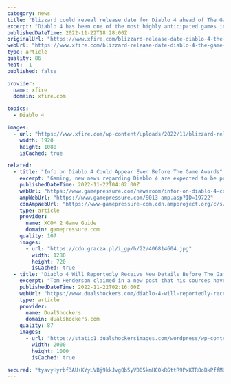 ```yaml
---
category: news
title: "Blizzard could reveal release date for Diablo 4 ahead of The Game Awards"
excerpt: "Diablo 4 has been one of the most highly anticipated games in recent years. The release of the microtransaction-laden Diablo Immortal earlier this year only made the hunger for the latest installment ..."
publishedDateTime: 2022-11-22T18:28:00Z
originalUrl: "https://www.xfire.com/blizzard-release-date-diablo-4-the-game-awards/"
webUrl: "https://www.xfire.com/blizzard-release-date-diablo-4-the-game-awards/"
type: article
quality: 86
heat: -1
published: false

provider:
  name: xfire
  domain: xfire.com

topics:
  - Diablo 4

images:
  - url: "https://www.xfire.com/wp-content/uploads/2022/11/blizzard-release-date-diablo-4-the-game-awards-8.jpg"
    width: 1920
    height: 1080
    isCached: true

related:
  - title: "Info on Diablo 4 Could Appear Even Before The Game Awards"
    excerpt: "Gaming, new news regarding Diablo 4 are expected to be presented even before this year's The Game Awards, which will be held on December 8. This would mean that those waiting for more information from ..."
    publishedDateTime: 2022-11-22T04:02:00Z
    webUrl: "https://www.gamepressure.com/newsroom/infor-on-diablo-4-could-appear-even-before-the-game-awards/z94d0a"
    ampWebUrl: "https://www.gamepressure.com/S013-amp.asp?ID=19722"
    cdnAmpWebUrl: "https://www-gamepressure-com.cdn.ampproject.org/c/s/www.gamepressure.com/S013-amp.asp?ID=19722"
    type: article
    provider:
      name: XCOM 2 Game Guide
      domain: gamepressure.com
    quality: 107
    images:
      - url: "https://cdn.gracza.pl/i_gp/h/22/406814604.jpg"
        width: 1280
        height: 720
        isCached: true
  - title: "Diablo 4 Will Reportedly Receive New Details Before The Game Awards"
    excerpt: "Tom Henderson claimed in a new post that his sources have confirmed that Blizzard will share new details about Diablo 4 before December 8, which is expected to reveal the official release date of the ..."
    publishedDateTime: 2022-11-22T02:16:00Z
    webUrl: "https://www.dualshockers.com/diablo-4-will-reportedly-receive-new-details-before-the-game-awards/"
    type: article
    provider:
      name: DualShockers
      domain: dualshockers.com
    quality: 87
    images:
      - url: "https://static1.dualshockersimages.com/wordpress/wp-content/uploads/2022/11/Diablo-4-details.jpg"
        width: 2000
        height: 1000
        isCached: true

secured: "tyavyHyrbf3AU+KYyLVBj9kkJvgQb5yVD05kmHCOkRGttR9PxKTR8oBkPffMUr6ovSEapLrqe+6lJxbYA2QEVMjn8V62AdsbqA1Efb9I3p3IO21R4znGHSitx50GJGoLOEDsjMcyupOCqVIme7Vjkdg2DhMSs5sUjaQrSd8Pz2DD0Z2nbh6535Pwv4Kn9isVNOqzrcxi1DpHh5fVuqxGoMKq03zd2tL8/gMrycAjdmTVhKpqpdXcGy4ZsnE/DGznET3pEMd6Tfn77UP48fKhscx56JD41hO4VnnWTHozKpPliNPWikfvQVde8OBbForb6Rh4qguKRz4jnodFwurPQZrvhic3tyzdu23VTX8g6nM=;bmi5Z667XBAWeK+OSrqt9A=="
---
```



